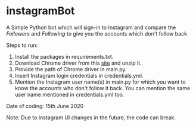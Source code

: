 # instagramBot

A Simple Python bot which will sign-in to Instagram and compare the *Followers* and *Following* to give you the accounts which don't follow back


Steps to run:

1. Install the packages in requirements.txt.
2. Download Chrome driver from this [site](https://chromedriver.chromium.org/downloads) and unzip it.
3. Provide the path of Chrome driver in main.py.
4. Insert Instagram login credentials in credentials.yml.
5. Mention the Instagram user name(s) in main.py for which you want to know the accounts who don't follow it back. You can mention the same user name mentioned in credentials.yml too. 


Date of coding: 15th June 2020

Note: Due to Instagram UI changes in the future, the code can break.
